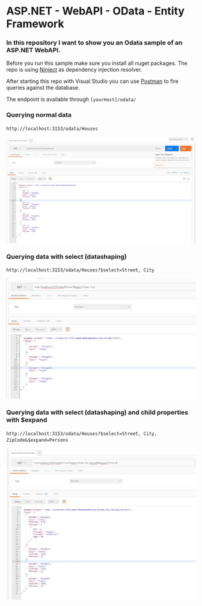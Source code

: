 # ASP.NET - WebAPI - OData - Entity Framework

### In this repository I want to show you an Odata sample of an ASP.NET WebAPI.

Before you run this sample make sure you install all nuget packages. The repo is using [Ninject](http://www.ninject.org/) as dependency injection resolver.

After starting this repo with Visual Studio you can use [Postman](https://chrome.google.com/webstore/detail/postman/fhbjgbiflinjbdggehcddcbncdddomop) to fire queries against the database.

The endpoint is available through `[yourHost]/odata/`

### Querying normal data 

`http://localhost:3153/odata/Houses`

![Postman](_gitAssets/QueryHouses.jpg)

### Querying data with select (datashaping)

`http://localhost:3153/odata/Houses?$select=Street, City`

![Postman](_gitAssets/HousesSelect.jpg)

### Querying data with select (datashaping) and child properties with $expand

`http://localhost:3153/odata/Houses?$select=Street, City, ZipCode&$expand=Persons`

![Postman](_gitAssets/HousesExpand.jpg)